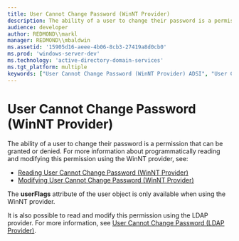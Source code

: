 ```yaml
---
title: User Cannot Change Password (WinNT Provider)
description: The ability of a user to change their password is a permission that can be granted or denied.
audience: developer
author: REDMOND\\markl
manager: REDMOND\\mbaldwin
ms.assetid: '15905d16-aeee-4b06-8cb3-27419a8d0cb0'
ms.prod: 'windows-server-dev'
ms.technology: 'active-directory-domain-services'
ms.tgt_platform: multiple
keywords: ["User Cannot Change Password (WinNT Provider) ADSI", "User Cannot Change Password ADSI , WinNT provider", "WinNT provider ADSI , user management examples, User Cannot Change Password"]
---
```


# User Cannot Change Password (WinNT Provider)

The ability of a user to change their password is a permission that can be granted or denied. For more information about programmatically reading and modifying this permission using the WinNT provider, see:

-   [Reading User Cannot Change Password (WinNT Provider)](reading-user-cannot-change-password-winnt-provider.md)
-   [Modifying User Cannot Change Password (WinNT Provider)](modifying-user-cannot-change-password-winnt-provider.md)

The **userFlags** attribute of the user object is only available when using the WinNT provider.

It is also possible to read and modify this permission using the LDAP provider. For more information, see [User Cannot Change Password (LDAP Provider)](user-cannot-change-password.md).

 

 




